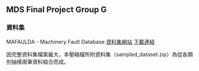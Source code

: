## MDS Final Project Group G

### 資料集
MAFAULDA - Machinery Fault Database
[資料集網站](https://www02.smt.ufrj.br/~offshore/mfs/page_01.html)
[下載連結](https://www02.smt.ufrj.br/~offshore/mfs/database/mafaulda/full.zip)

因完整資料集檔案龐大，本壓縮檔所附資料集（sampled_dataset.zip）為從各類別抽樣兩筆資料組合而成。